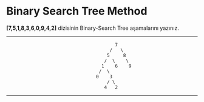 # Binary Search Tree Method
**[7,5,1,8,3,6,0,9,4,2]** dizisinin Binary-Search Tree aşamalarını yazınız.
***
                                            7
                                          /   \
                                         5     8
                                        /  \    \
                                       1    6    9 
                                      /  \         
                                     0    3  
                                         / \
                                        4   2
***